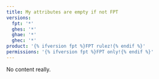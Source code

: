 ```yaml
---
title: My attributes are empty if not FPT
versions:
  fpt: '*'
  ghes: '*'
  ghae: '*'
  ghec: '*'
product: '{% ifversion fpt %}FPT rulez!{% endif %}'
permissions: '{% ifversion fpt %}FPT only!{% endif %}'
---
```


No content really.
